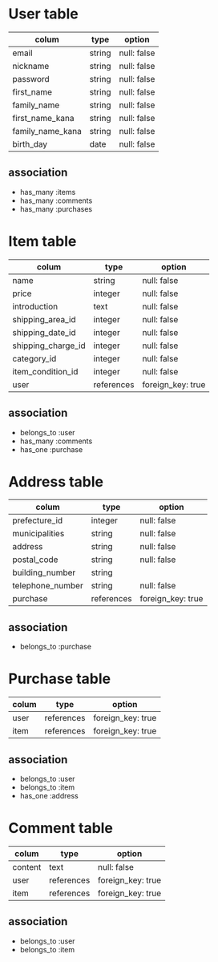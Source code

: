 # User table
|colum|type|option|
|-----|----|------|
|email|string|null: false|
|nickname|string|null: false|
|password|string|null: false|
|first_name|string|null: false|
|family_name|string|null: false|
|first_name_kana|string|null: false|
|family_name_kana|string|null: false|
|birth_day|date|null: false|

## association
- has_many :items
- has_many :comments
- has_many :purchases


# Item table
|colum|type|option|
|-----|----|------|
|name|string|null: false|
|price|integer|null: false|
|introduction|text|null: false|
|shipping_area_id|integer|null: false|
|shipping_date_id|integer|null: false|
|shipping_charge_id|integer|null: false|
|category_id|integer|null: false|
|item_condition_id|integer|null: false|
|user|references|foreign_key: true|

## association
- belongs_to :user
- has_many :comments
- has_one :purchase


# Address table
|colum|type|option|
|-----|----|------|
|prefecture_id|integer|null: false|
|municipalities|string|null: false|
|address|string|null: false|
|postal_code|string|null: false|
|building_number|string| |
|telephone_number|string|null: false|
|purchase|references|foreign_key: true|

## association
- belongs_to :purchase


# Purchase table
|colum|type|option|
|-----|----|------|
|user|references|foreign_key: true|
|item|references|foreign_key: true|

## association
- belongs_to :user
- belongs_to :item
- has_one :address


# Comment table
|colum|type|option|
|-----|----|------|
|content|text|null: false|
|user|references|foreign_key: true|
|item|references|foreign_key: true|

## association
- belongs_to :user
- belongs_to :item